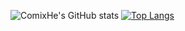 ![ComixHe's GitHub stats](https://github-readme-stats.vercel.app/api?username=comixhe&show_icons=true&theme=tokyonight&include_all_commits=true)
[![Top Langs](https://github-readme-stats.vercel.app/api/top-langs/?username=comixhe&layout=compact)](https://github.com/anuraghazra/github-readme-stats)

